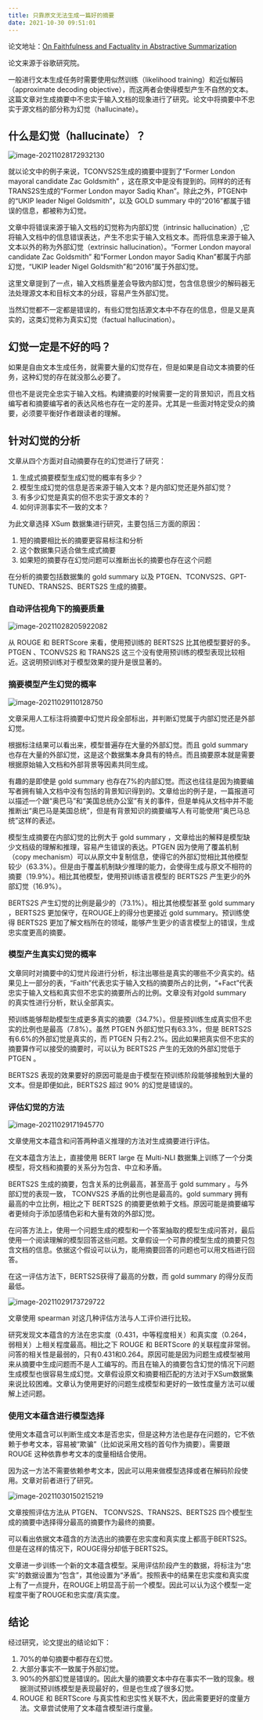 ```yaml
---
title: 只靠原文无法生成一篇好的摘要
date: 2021-10-30 09:51:01 
---
```




论文地址：[On Faithfulness and Factuality in Abstractive Summarization](https://arxiv.org/abs/2005.00661)

论文来源于谷歌研究院。



一般进行文本生成任务时需要使用似然训练（likelihood training）和近似解码（approximate decoding objective），而这两者会使得模型产生不自然的文本。这篇文章对生成摘要中不忠实于输入文档的现象进行了研究。论文中将摘要中不忠实于源文档的部分称为幻觉（hallucinate）。

## 什么是幻觉（hallucinate）？

![image-20211028172932130](https://raw.githubusercontent.com/Moriarty12138/PictureBed/main/img/202204111416944.png)

就以论文中的例子来说，TCONVS2S生成的摘要中提到了“Former London mayoral candidate Zac Goldsmith” ，这在原文中是没有提到的。同样的的还有TRANS2S生成的“Former London mayor Sadiq Khan”。除此之外，PTGEN中的“UKIP leader Nigel Goldsmith”，以及 GOLD summary 中的“2016”都属于错误的信息，都被称为幻觉。

文章中将错误来源于输入文档的幻觉称为内部幻觉（intrinsic hallucination）,它将输入文档中的信息错误表达，产生不忠实于输入文档文本。而将信息来源于输入文本以外的称为外部幻觉（extrinsic hallucination）。“Former London mayoral candidate Zac Goldsmith” 和“Former London mayor Sadiq Khan”都属于内部幻觉，“UKIP leader Nigel Goldsmith”和“2016”属于外部幻觉。

这里文章提到了一点，输入文档质量差会导致内部幻觉，包含信息很少的解码器无法处理源文本和目标文本的分歧，容易产生外部幻觉。

当然幻觉都不一定都是错误的，有些幻觉包括源文本中不存在的信息，但是又是真实的，这类幻觉称为真实幻觉（factual hallucination）。

## 幻觉一定是不好的吗？

如果是自由文本生成任务，就需要大量的幻觉存在，但是如果是自动文本摘要的任务，这种幻觉的存在就没那么必要了。

但也不是说完全忠实于输入文档。构建摘要的时候需要一定的背景知识，而且文档编写者和摘要编写者的表达风格也存在一定的差异。尤其是一些面对特定受众的摘要，必须要平衡好作者跟读者的理解。

## 针对幻觉的分析

文章从四个方面对自动摘要存在的幻觉进行了研究：

1. 生成式摘要模型生成幻觉的概率有多少？
2. 模型生成幻觉的信息是否来源于输入文本？是内部幻觉还是外部幻觉？
3. 有多少幻觉是真实的但不忠实于源文本的？
4. 如何评测事实不一致的文本？

为此文章选择 XSum 数据集进行研究，主要包括三方面的原因：

1. 短的摘要相比长的摘要更容易标注和分析
2. 这个数据集只适合做生成式摘要
3. 如果短的摘要存在幻觉问题可以推断出长的摘要也存在这个问题

在分析的摘要包括数据集的 gold summary 以及 PTGEN、TCONVS2S、GPT-TUNED、TRANS2S、BERTS2S 生成的摘要。

### 自动评估视角下的摘要质量

![image-20211028205922082](https://raw.githubusercontent.com/Moriarty12138/PictureBed/main/img/202204111416951.png)

从 ROUGE 和 BERTScore 来看，使用预训练的 BERTS2S 比其他模型要好的多。PTGEN 、TCONVS2S 和 TRANS2S 这三个没有使用预训练的模型表现比较相近。这说明预训练对于模型效果的提升是很显著的。

### 摘要模型产生幻觉的概率

![image-20211029110128750](https://raw.githubusercontent.com/Moriarty12138/PictureBed/main/img/202204111417157.png)

文章采用人工标注将摘要中幻觉片段全部标出，并判断幻觉属于内部幻觉还是外部幻觉。

根据标注结果可以看出来，模型普遍存在大量的外部幻觉。而且 gold summary 也存在大量的外部幻觉，这是这个数据集本身具有的特点。而且摘要原本就是需要根据原始输入文档和外部背景等因素共同生成。

有趣的是即使是 gold summary 也存在7%的内部幻觉。而这也往往是因为摘要编写者拥有输入文档中没有包括的背景知识得到的。文章给出的例子是，一篇报道可以描述一个跟“奥巴马”和“美国总统办公室”有关的事件，但是单纯从文档中并不能推断出“奥巴马是美国总统”，但是有背景知识的摘要编写人有可能使用“奥巴马总统”这样的表述。

模型生成摘要在内部幻觉的比例大于 gold summary ，文章给出的解释是模型缺少文档级的理解和推理，容易产生错误的表达。PTGEN 因为使用了覆盖机制（copy mechanism）可以从原文中复制信息，使得它的外部幻觉相比其他模型较少（63.3%）。但是由于覆盖机制缺少推理的能力，会使得生成与原文不相符的摘要（19.9%）。相比其他模型，使用预训练语言模型的 BERTS2S 产生更少的外部幻觉（16.9%）。

BERTS2S 产生幻觉的比例是最少的（73.1%）。相比其他模型甚至 gold summary ，BERTS2S 更加保守，在ROUGE上的得分也更接近 gold summary。预训练使得 BERTS2S 更加了解文档所在的领域，能够产生更少的语言模型上的错误，生成忠实度更高的摘要。

### 模型产生真实幻觉的概率

文章同时对摘要中的幻觉片段进行分析，标注出哪些是真实的哪些不少真实的。结果见上一部分的表，“Faith”代表忠实于输入文档的摘要所占的比例，“+Fact”代表忠实于输入文档和真实但不忠实的摘要所占的比例。文章没有对gold summary 的真实性进行分析，默认全部真实。

预训练能够帮助模型生成更多真实的摘要（34.7%）。但是预训练生成真实但不忠实的比例也是最高（7.8%）。虽然 PTGEN 外部幻觉只有63.3%，但是 BERTS2S 有6.6%的外部幻觉是真实的，而 PTGEN 只有2.2%。因此如果把真实但不忠实的摘要算作可以接受的摘要时，可以认为 BERTS2S 产生的无效的外部幻觉低于 PTGEN 。

BERTS2S 表现的效果要好的原因可能是由于模型在预训练阶段能够接触到大量的文本。但是即便如此，BERTS2S 超过 90% 的幻觉是错误的。

### 评估幻觉的方法

![image-20211029171945770](https://raw.githubusercontent.com/Moriarty12138/PictureBed/main/img/202204111417769.png)

文章使用文本蕴含和问答两种语义推理的方法对生成摘要进行评估。

在文本蕴含方法上，直接使用 BERT large 在 Multi-NLI 数据集上训练了一个分类模型，将文档和摘要的关系分为包含、中立和矛盾。

BERTS2S 生成的摘要，包含关系的比例最高，甚至高于 gold summary 。与外部幻觉的表现一致， TCONVS2S 矛盾的比例也是最高的。gold summary 拥有最高的中立比例，相比之下 BERTS2S 的摘要更依赖于文档。原因可能是摘要编写者更倾向于添加感情色彩和大量有效的外部幻觉。

在问答方法上，使用一个问题生成的模型和一个答案抽取的模型生成问答对，最后使用一个阅读理解的模型回答这些问题。文章假设一个可靠的模型生成的摘要只包含文档的信息。依据这个假设可以认为，能用摘要回答的问题也可以用文档进行回答。

在这一评估方法下，BERTS2S获得了最高的分数，而 gold summary 的得分反而最低。

![image-20211029173729722](https://raw.githubusercontent.com/Moriarty12138/PictureBed/main/img/202204111417916.png)

文章使用 spearman 对这几种评估方法与人工评价进行比较。

研究发现文本蕴含的方法在忠实度（0.431，中等程度相关）和真实度（0.264，弱相关）上相关程度最高。相比之下 ROUGE 和 BERTScore 的关联程度非常弱。问答的相关性是最弱的，只有0.431和0.264。原因可能是因为问题生成模型被用来从摘要中生成问题而不是人工编写的。而且在输入的摘要包含幻觉的情况下问题生成模型也很容易生成幻觉。文章假设原文和摘要相匹配的方法对于XSum数据集来说比较困难。文章认为使用更好的问题生成模型和更好的一致性度量方法可以缓解上述问题。

### 使用文本蕴含进行模型选择

使用文本蕴含可以判断生成文本是否忠实，但是这种方法也是存在问题的，它不依赖于参考文本，容易被“欺骗”（比如说采用文档的首句作为摘要）。需要跟 ROUGE 这种依靠参考文本的度量相结合使用。

因为这一方法不需要依赖参考文本，因此可以用来做模型选择或者在解码阶段使用。文章对前者进行了研究。

![image-20211030150215219](https://raw.githubusercontent.com/Moriarty12138/PictureBed/main/img/202204111417535.png)

文章按照评估方法从 PTGEN、 TCONVS2S、TRANS2S、BERTS2S 四个模型生成的摘要中选择得分最高的摘要作为最终的摘要。

可以看出依据文本蕴含的方法选出的摘要在忠实度和真实度上都高于BERTS2S。但是在这样的情况下，ROUGE得分却低于BERTS2S。

文章进一步训练一个新的文本蕴含模型。采用评估阶段产生的数据，将标注为“忠实”的数据设置为“包含”，其他设置为“矛盾”。按照表中的结果在忠实度和真实度上有了一点提升，在ROUGE上明显高于前一个模型。因此可以认为这个模型一定程度平衡了ROUGE和忠实度/真实度。

## 结论

经过研究，论文提出的结论如下：

1. 70%的单句摘要中都存在幻觉。
2. 大部分事实不一致属于外部幻觉。
3. 90%的外部幻觉是错误的。因此大量的摘要文本中存在事实不一致的现象。根据测试预训练模型是表现最好的，但是也生成了很多幻觉。
4. ROUGE 和 BERTScore 与真实性和忠实性关联不大，因此需要更好的度量方法。文章尝试使用了文本蕴含模型进行度量。







